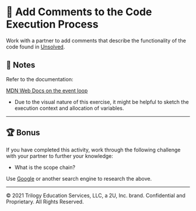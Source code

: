 # 📐 Add Comments to the Code Execution Process

Work with a partner to add comments that describe the functionality of the code found in [Unsolved](./Unsolved).

## 📝 Notes

Refer to the documentation: 

[MDN Web Docs on the event loop](https://developer.mozilla.org/en-US/docs/Web/JavaScript/EventLoop)

* Due to the visual nature of this exercise, it might be helpful to sketch the execution context and allocation of variables.

---

## 🏆 Bonus

If you have completed this activity, work through the following challenge with your partner to further your knowledge:

* What is the scope chain? 

Use [Google](https://www.google.com) or another search engine to research the above.

---
© 2021 Trilogy Education Services, LLC, a 2U, Inc. brand. Confidential and Proprietary. All Rights Reserved.
